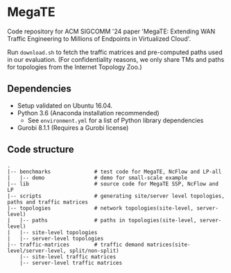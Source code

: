 # MegaTE

Code repository for ACM SIGCOMM '24 paper 'MegaTE: Extending WAN Traffic Engineering to Millions of Endpoints in Virtualized Cloud'.

Run `download.sh` to fetch the traffic matrices and pre-computed paths used in
our evaluation. (For confidentiality reasons, we only share TMs and paths for
topologies from the Internet Topology Zoo.)


## Dependencies

- Setup validated on Ubuntu 16.04.
- Python 3.6 (Anaconda installation recommended)
  - See `environment.yml` for a list of Python library dependencies
- Gurobi 8.1.1 (Requires a Gurobi license)


## Code structure 
```
.
|-- benchmarks              # test code for MegaTE, NcFlow and LP-all
|   |-- demo                # demo for small-scale example
|-- lib                     # source code for MegaTE SSP, NcFlow and LP
|-- scripts                 # generating site/server level topologies, paths and traffic matrices 
|-- topologies              # network topologies(site-level, server-level)
|   |-- paths               # paths in topologies(site-level, server-level)
|   |-- site-level topologies    
|   |-- server-level topologies         
|-- traffic-matrices        # traffic demand matrices(site-level/server-level, split/non-split)
    |-- site-level traffic matrices    
    |-- server-level traffic matrices
```
